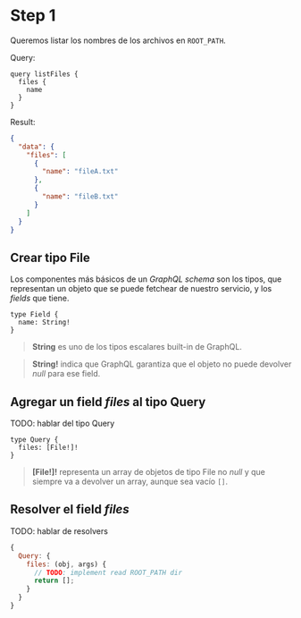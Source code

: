 # Step 1

Queremos listar los nombres de los archivos en `ROOT_PATH`.

Query:

```gql
query listFiles {
  files {
    name
  }
}
```

Result:

```json
{
  "data": {
    "files": [
      {
        "name": "fileA.txt"
      },
      {
        "name": "fileB.txt"
      }
    ]
  }
}
```

## Crear tipo __File__

Los componentes más básicos de un _GraphQL schema_ son los tipos, que representan un objeto que
se puede fetchear de nuestro servicio, y los _fields_ que tiene.

```gql
type Field {
  name: String!
}
```

> __String__ es uno de los tipos escalares built-in de GraphQL.

> __String!__ indica que GraphQL garantiza que el objeto no puede devolver _null_ para ese field.

## Agregar un field _files_ al tipo __Query__

TODO: hablar del tipo Query

```qgl
type Query {
  files: [File!]!
}
```

> __[File!]!__ representa un array de objetos de tipo File no _null_ y que siempre va a devolver un array,
aunque sea vacío `[]`.

## Resolver el field _files_

TODO: hablar de resolvers

```js
{
  Query: {
    files: (obj, args) {
      // TODO: implement read ROOT_PATH dir
      return [];
    }
  }
}
```
